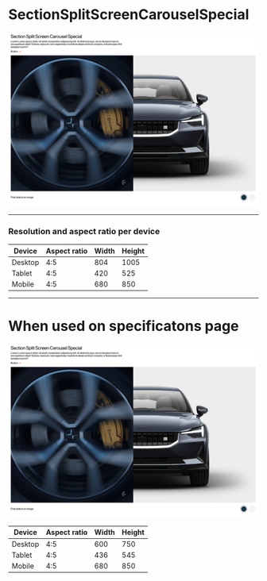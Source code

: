 # SectionSplitScreenCarouselSpecial

![section image](./image-default.png)

---
<!-- SectionSplitScreenCarouselSpecial Storybook: http://localhost:6006/?path=/story/organisms-sectionsplitscreencarouselspecial--default-story -->

### Resolution and aspect ratio per device

| Device  | Aspect ratio | Width  | Height |
| ------- | ------------ | ------ | ------ |
| Desktop | 4:5          | 804    | 1005   |
| Tablet  | 4:5          | 420    | 525    |
| Mobile  | 4:5          | 680    | 850    |

--- 
# When used on specificatons page
![section image](./image-default.png)

| Device  | Aspect ratio | Width  | Height |
| ------- | ------------ | ------ | ------ |
| Desktop | 4:5          | 600    | 750    |
| Tablet  | 4:5          | 436    | 545    |
| Mobile  | 4:5          | 680    | 850    |

